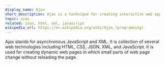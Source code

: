 ```yaml
---
display_name: Ajax
short_description: Ajax is a technique for creating interactive web applications.
topic: ajax
related: json, html, xml, javascript
wikipedia_url: https://en.wikipedia.org/wiki/Ajax_(programming)
---
```

Ajax stands for asynchronous JavaScript and XML. It is collection of several web technologies including HTML, CSS, JSON, XML, and JavaScript. It is used for creating dynamic web pages in which small parts of web page change without reloading the page.

